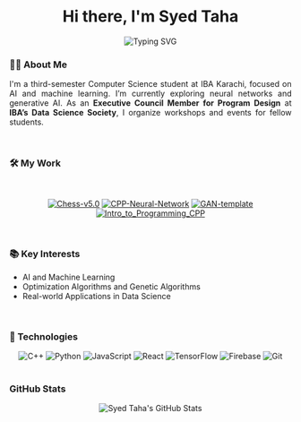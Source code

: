 <!-- GitHub Profile README -->

<h1 align="center">Hi there, I'm Syed Taha</h1>

<div align="center">
    <img src="https://readme-typing-svg.herokuapp.com?font=Fira+Code&weight=500&pause=1000&color=00F7F7&center=true&vCenter=true&width=600&lines=Executive+Council+@DSS+IBA;Teaching+Assistant+@IBA;xSWE+Fellow+@Headstarter;CS+Student+@IBA,+Karachi" alt="Typing SVG" />
</div>


### 👨‍💻 About Me

<p align="justify">
  I'm a third-semester Computer Science student at IBA Karachi, focused on AI and machine learning. I’m currently exploring neural networks and generative AI. As an <b>Executive Council Member for Program Design</b> at <b>IBA’s Data Science Society</b>, I organize workshops and events for fellow students.
</p>

</br>

### 🛠️ My Work

</br>

<div align="center">
    
[![Chess-v5.0](https://img.shields.io/badge/Chess--v5.0-FF4757?style=for-the-badge&logo=chess&logoColor=white&height=20)](https://github.com/syedtaha22/Chess-v5.0)
[![CPP-Neural-Network](https://img.shields.io/badge/CPP--Neural--Network-00B894?style=for-the-badge&logo=cplusplus&logoColor=white&height=20)](https://github.com/syedtaha22/CPP-Neural-Network)
[![GAN-template](https://img.shields.io/badge/GAN--template-5F27CD?style=for-the-badge&logo=tensorflow&logoColor=white&height=20)](https://github.com/syedtaha22/GAN-template)
[![Intro_to_Programming_CPP](https://img.shields.io/badge/Intro_to_Programming_CPP-1DD1A1?style=for-the-badge&logo=cplusplus&logoColor=white&height=20)](https://github.com/syedtaha22/Intro_to_Programming_CPP)

</div>

</br>

### 📚 Key Interests

- AI and Machine Learning
- Optimization Algorithms and Genetic Algorithms
- Real-world Applications in Data Science

</br>

### 🔧 Technologies

<div align="center">
  <img src="https://img.icons8.com/color/48/000000/c-plus-plus-logo.png" alt="C++" />
  <img src="https://img.icons8.com/color/48/000000/python.png" alt="Python" />
  <img src="https://img.icons8.com/color/48/000000/javascript.png" alt="JavaScript" />
  <img src="https://img.icons8.com/color/48/000000/react-native.png" alt="React" />
  <img src="https://img.icons8.com/color/48/000000/tensorflow.png" alt="TensorFlow" />
  <img src="https://img.icons8.com/color/48/000000/firebase.png" alt="Firebase" />
  <img src="https://img.icons8.com/color/48/000000/git.png" alt="Git" />
</div>

</br>

### GitHub Stats

<div align="center">
      <img align="center" src="https://streak-stats.demolab.com?user=syedtaha22&theme=transparent&hide_border=true&ring=FB8C00&fire=FB8C00&sideLabels=E0E0E0&currStreakLabel=E0E0E0&currStreakNum=E0E0E0&sideNums=E0E0E0&dates=E0E0E0&background=90%2C04253F%2C810000" alt="Syed Taha's GitHub Stats" />
</div>
</br>
